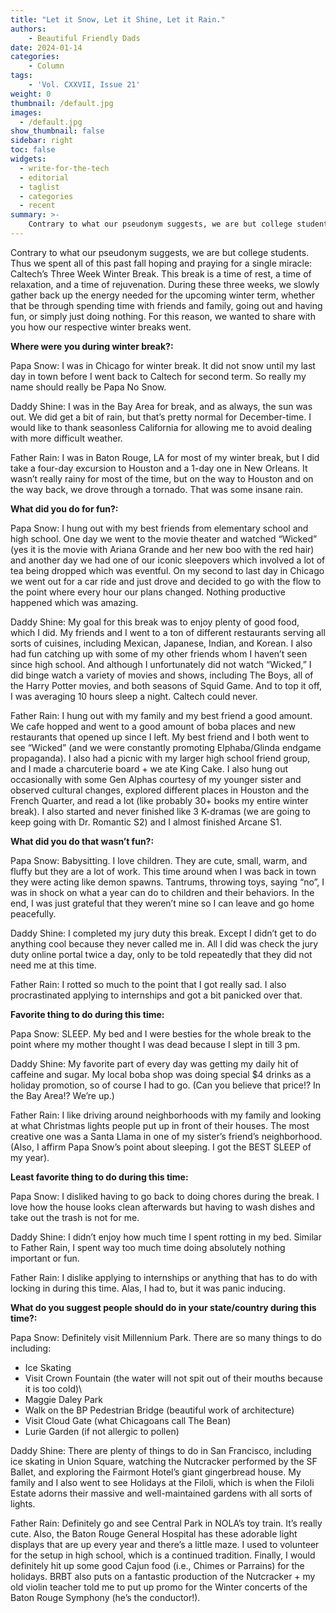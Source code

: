 ```yaml
---
title: "Let it Snow, Let it Shine, Let it Rain."
authors: 
    - Beautiful Friendly Dads
date: 2024-01-14
categories:
    - Column
tags:
    - 'Vol. CXXVII, Issue 21'
weight: 0
thumbnail: /default.jpg
images:
  - /default.jpg
show_thumbnail: false
sidebar: right
toc: false
widgets:
  - write-for-the-tech
  - editorial
  - taglist
  - categories
  - recent
summary: >-
    Contrary to what our pseudonym suggests, we are but college students. Thus we spent all of this past fall hoping and praying for a single miracle: Caltech’s Three Week Winter Break. This break is a time of rest, a time of relaxation, and a time of rejuvenation. During these three weeks, we slowly gather back up the energy needed for the upcoming winter term, whether that be through spending time with friends and family, going out and having fun, or simply just doing nothing. For this reason, we wanted to share with you how our respective winter breaks went.
---
```



Contrary to what our pseudonym suggests, we are but college students. Thus we spent all of this past fall hoping and praying for a single miracle: Caltech’s Three Week Winter Break. This break is a time of rest, a time of relaxation, and a time of rejuvenation. During these three weeks, we slowly gather back up the energy needed for the upcoming winter term, whether that be through spending time with friends and family, going out and having fun, or simply just doing nothing. For this reason, we wanted to share with you how our respective winter breaks went.

**Where were you during winter break?:**

Papa Snow: I was in Chicago for winter break. It did not snow until my last day in town before I went back to Caltech for second term. So really my name should really be Papa No Snow. 

Daddy Shine: I was in the Bay Area for break, and as always, the sun was out. We did get a bit of rain, but that’s pretty normal for December-time. I would like to thank seasonless California for allowing me to avoid dealing with more difficult weather.

Father Rain: I was in Baton Rouge, LA for most of my winter break, but I did take a four-day excursion to Houston and a 1-day one in New Orleans. It wasn’t really rainy for most of the time, but on the way to Houston and on the way back, we drove through a tornado. That was some insane rain. 

**What did you do for fun?:**

Papa Snow: I hung out with my best friends from elementary school and high school. One day we went to the movie theater and watched “Wicked” (yes it is the movie with Ariana Grande and her new boo with the red hair) and another day we had one of our iconic sleepovers which involved a lot of tea being dropped which was eventful. On my second to last day in Chicago we went out for a car ride and just drove and decided to go with the flow to the point where every hour our plans changed. Nothing productive happened which was amazing. 

Daddy Shine: My goal for this break was to enjoy plenty of good food, which I did. My friends and I went to a ton of different restaurants serving all sorts of cuisines, including Mexican, Japanese, Indian, and Korean. I also had fun catching up with some of my other friends whom I haven’t seen since high school. And although I unfortunately did not watch “Wicked,” I did binge watch a variety of movies and shows, including The Boys, all of the Harry Potter movies, and both seasons of Squid Game. And to top it off, I was averaging 10 hours sleep a night. Caltech could never.

Father Rain: I hung out with my family and my best friend a good amount. We cafe hopped and went to a good amount of boba places and new restaurants that opened up since I left. My best friend and I both went to see “Wicked” (and we were constantly promoting Elphaba/Glinda endgame propaganda). I also had a picnic with my larger high school friend group, and I made a charcuterie board + we ate King Cake. I also hung out occasionally with some Gen Alphas courtesy of my younger sister and observed cultural changes, explored different places in Houston and the French Quarter, and read a lot (like probably 30+ books my entire winter break). I also started and never finished like 3 K-dramas (we are going to keep going with Dr. Romantic S2)  and I almost finished Arcane S1. 

**What did you do that wasn’t fun?:**

Papa Snow: Babysitting. I love children. They are cute, small, warm, and fluffy but they are a lot of work. This time around when I was back in town they were acting like demon spawns. Tantrums, throwing toys, saying “no”, I was in shock on what a year can do to children and their behaviors. In the end, I was just grateful that they weren’t mine so I can leave and go home peacefully. 

Daddy Shine: I completed my jury duty this break. Except I didn’t get to do anything cool because they never called me in. All I did was check the jury duty online portal twice a day, only to be told repeatedly that they did not need me at this time. 

Father Rain: I rotted so much to the point that I got really sad. I also procrastinated applying to internships and got a bit panicked over that. 

**Favorite thing to do during this time:**

Papa Snow: SLEEP. My bed and I were besties for the whole break to the point where my mother thought I was dead because I slept in till 3 pm.

Daddy Shine: My favorite part of every day was getting my daily hit of caffeine and sugar. My local boba shop was doing special $4 drinks as a holiday promotion, so of course I had to go. (Can you believe that price!? In the Bay Area!? We’re up.) 

Father Rain: I like driving around neighborhoods with my family and looking at what Christmas lights people put up in front of their houses. The most creative one was a Santa Llama in one of my sister’s friend’s neighborhood. (Also, I affirm Papa Snow’s point about sleeping. I got the BEST SLEEP of my year). 

**Least favorite thing to do during this time:**

Papa Snow: I disliked having to go back to doing chores during the break. I love how the house looks clean afterwards but having to wash dishes and take out the trash is not for me. 

Daddy Shine: I didn’t enjoy how much time I spent rotting in my bed. Similar to Father Rain, I spent way too much time doing absolutely nothing important or fun. 

Father Rain: I dislike applying to internships or anything that has to do with locking in during this time. Alas, I had to, but it was panic inducing. 

**What do you suggest people should do in your state/country during this time?:**

Papa Snow: Definitely visit Millennium Park. There are so many things to do including:



* Ice Skating 
* Visit Crown Fountain (the water will not spit out of their mouths because it is too cold)\
* Maggie Daley Park
* Walk on the BP Pedestrian Bridge (beautiful work of architecture)
* Visit Cloud Gate (what Chicagoans call The Bean)
* Lurie Garden (if not allergic to pollen)   

Daddy Shine: There are plenty of things to do in San Francisco, including ice skating in Union Square, watching the Nutcracker performed by the SF Ballet, and exploring the Fairmont Hotel’s giant gingerbread house. My family and I also went to see Holidays at the Filoli, which is when the Filoli Estate adorns their massive and well-maintained gardens with all sorts of lights. 

Father Rain: Definitely go and see Central Park in NOLA’s toy train. It’s really cute. Also, the Baton Rouge General Hospital has these adorable light displays that are up every year and there’s a little maze. I used to volunteer for the setup in high school, which is a continued tradition. Finally, I would definitely hit up some good Cajun food (i.e., Chimes or Parrains) for the holidays. BRBT also puts on a fantastic production of the Nutcracker + my old violin teacher told me to put up promo for the Winter concerts of the Baton Rouge Symphony (he’s the conductor!). 
